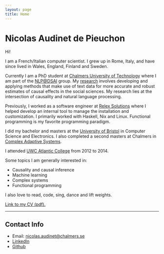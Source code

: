 ```yaml
---
layout: page
title: Home
---
```


# Nicolas Audinet de Pieuchon

Hi!

I am a French/Italian computer scientist. I grew up in Rome, Italy, and have
since lived in Wales, England, Finland and Sweden.

Currently I am a PhD student at [Chalmers University of
Technology](https://www.chalmers.se/en/) where I am part of the
[NLP@DSAI](https://dsai-nlp.github.io/) group. My
[research](https://www.cse.chalmers.se/~richajo/projects/wasphs2023.html)
involves developing and applying methods that make use of text data for more
accurate and robust estimates of causal effects in the social sciences. My
research lies at the intersection of causality and natural language processing.

Previously, I worked as a software engineer at [Relex
Solutions](https://www.relexsolutions.com/) where I helped develop an internal
tool to manage the installation and customization. I primarily worked with
Haskell, Nix and Linux. Functional programming is my favorite programming
paradigm.

I did my bachelor and masters at the [University of
Bristol](https://www.bristol.ac.uk/) in Computer Science and Electronics. I also
completed a second masters at Chalmers in [Complex Adaptive
Systems](https://www.chalmers.se/en/education/find-masters-programme/complex-adaptive-systems-msc/).

I attended [UWC Atlantic College](https://www.uwcatlantic.org/) from 2012 to
2014.

Some topics I am generally interested in:
- Causality and causal inference
- Machine learning
- Complex systems
- Functional programming

I also love to read, code, sing, dance and lift weights.

<a href="{{ site.baseurl }}public/CV.pdf">
    Link to my CV (pdf).
</a>

---

## Contact Info

- Email: [nicolas.audinet@chalmers.se](mailto:nicolas.audinet@chalmers.se)
- [LinkedIn](https://www.linkedin.com/in/nicolas-audinet/)
- [Github](https://github.com/nicaudinet)
